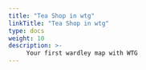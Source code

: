 ```yaml
---
title: "Tea Shop in wtg"
linkTitle: "Tea Shop in wtg"
type: docs
weight: 10
description: >-
     Your first wardley map with WTG
---
```





